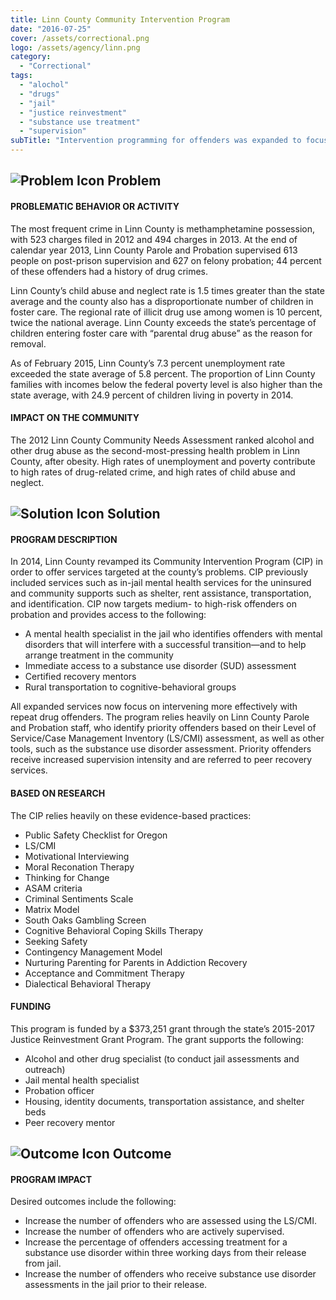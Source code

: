 ```yaml
---
title: Linn County Community Intervention Program
date: "2016-07-25"
cover: /assets/correctional.png
logo: /assets/agency/linn.png
category:
  - "Correctional"
tags:
  - "alochol"
  - "drugs"
  - "jail"
  - "justice reinvestment"
  - "substance use treatment"
  - "supervision"
subTitle: "Intervention programming for offenders was expanded to focus on intervening more effectively with repeat drug offenders through treatment and support services."
---
```

## ![Problem Icon](https://github.com/google/material-design-icons/raw/master/alert/1x_web/ic_error_outline_black_48dp.png "Problem") Problem

#### PROBLEMATIC BEHAVIOR OR ACTIVITY

The most frequent crime in Linn County is methamphetamine possession, with 523 charges filed in 2012 and 494 charges in 2013. At the end of calendar year 2013, Linn County Parole and Probation supervised 613 people on post-prison supervision and 627 on felony probation; 44 percent of these offenders had a history of drug crimes.

Linn County’s child abuse and neglect rate is 1.5 times greater than the state average and the county also has a disproportionate number of children in foster care. The regional rate of illicit drug use among women is 10 percent, twice the national average. Linn County exceeds the state’s percentage of children entering foster care with “parental drug abuse” as the reason for removal.

As of February 2015, Linn County’s 7.3 percent unemployment rate exceeded the state average of 5.8 percent. The proportion of Linn County families with incomes below the federal poverty level is also higher than the state average, with 24.9 percent of children living in poverty in 2014.

#### IMPACT ON THE COMMUNITY

The 2012 Linn County Community Needs Assessment ranked alcohol and other drug abuse as the second-most-pressing health problem in Linn County, after obesity. High rates of unemployment and poverty contribute to high rates of drug-related crime, and high rates of child abuse and neglect.

## ![Solution Icon](https://github.com/google/material-design-icons/raw/master/action/1x_web/ic_lightbulb_outline_black_48dp.png "Solution") Solution

#### PROGRAM DESCRIPTION

In 2014, Linn County revamped its Community Intervention Program (CIP) in order to offer services targeted at the county’s problems. CIP previously included services such as in-jail mental health services for the uninsured and community supports such as shelter, rent assistance, transportation, and identification. CIP now targets medium- to high-risk offenders on probation and provides access to the following:

* A mental health specialist in the jail who identifies offenders with mental disorders that will interfere with a successful transition—and to help arrange treatment in the community
* Immediate access to a substance use disorder (SUD) assessment
* Certified recovery mentors
* Rural transportation to cognitive-behavioral groups

All expanded services now focus on intervening more effectively with repeat drug offenders. The program relies heavily on Linn County Parole and Probation staff, who identify priority offenders based on their Level of Service/Case Management Inventory (LS/CMI) assessment, as well as other tools, such as the substance use disorder assessment. Priority offenders receive increased supervision intensity and are referred to peer recovery services.

#### BASED ON RESEARCH

The CIP relies heavily on these evidence-based practices:

* Public Safety Checklist for Oregon
* LS/CMI
* Motivational Interviewing
* Moral Reconation Therapy
* Thinking for Change
* ASAM criteria
* Criminal Sentiments Scale
* Matrix Model
* South Oaks Gambling Screen
* Cognitive Behavioral Coping Skills Therapy
*  Seeking Safety
* Contingency Management Model
* Nurturing Parenting for Parents in Addiction Recovery
* Acceptance and Commitment Therapy
*  Dialectical Behavioral Therapy

#### FUNDING

This program is funded by a $373,251 grant through the state’s 2015-2017 Justice Reinvestment Grant Program. The grant supports the following:

* Alcohol and other drug specialist (to conduct jail assessments and outreach)
* Jail mental health specialist
* Probation officer
* Housing, identity documents, transportation assistance, and shelter beds
* Peer recovery mentor

## ![Outcome Icon](https://github.com/google/material-design-icons/raw/master/action/1x_web/ic_view_list_black_48dp.png "Outcome") Outcome

#### PROGRAM IMPACT

Desired outcomes include the following:

* Increase the number of offenders who are assessed using the LS/CMI.
* Increase the number of offenders who are actively supervised.
* Increase the percentage of offenders accessing treatment for a substance use disorder within three working days from their release from jail.
* Increase the number of offenders who receive substance use disorder assessments in the jail prior to their release.
